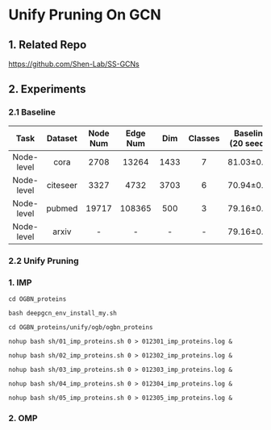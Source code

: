 # Unify Pruning On GCN
## 1. Related Repo

https://github.com/Shen-Lab/SS-GCNs

## 2. Experiments

### 2.1 Baseline

| Task | Dataset | Node Num | Edge Num | Dim | Classes | Baseline (20 seeds) | Avg Epoch |
| :---:| :---: | :---: | :---: | :---: |:---: |:---: |:---: |
| Node-level | cora    | 2708 |  13264  | 1433 | 7 | 81.03±0.64 | 236.10 |
| Node-level | citeseer| 3327 |  4732   | 3703 | 6 | 70.94±0.77 | 236.95 |
| Node-level | pubmed  |19717 | 108365  | 500  | 3 | 79.16±0.19 | 152.15 |
| Node-level | arxiv   | -    | -   | -   | -  | 79.16±0.19 | 152.15 |


### 2.2 Unify Pruning

### 1. IMP

`cd OGBN_proteins`

`bash deepgcn_env_install_my.sh`

`cd OGBN_proteins/unify/ogb/ogbn_proteins`

`nohup bash sh/01_imp_proteins.sh 0 > 012301_imp_proteins.log &`

`nohup bash sh/02_imp_proteins.sh 0 > 012302_imp_proteins.log &`

`nohup bash sh/03_imp_proteins.sh 0 > 012303_imp_proteins.log &`

`nohup bash sh/04_imp_proteins.sh 0 > 012304_imp_proteins.log &`

`nohup bash sh/05_imp_proteins.sh 0 > 012305_imp_proteins.log &`




### 2. OMP
